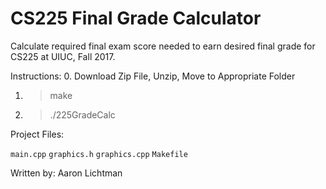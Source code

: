 # CS225 Final Grade Calculator
Calculate required final exam score needed to earn desired final grade for CS225 at UIUC, Fall 2017.

Instructions:
0. Download Zip File, Unzip, Move to Appropriate Folder
1. >make
2. >./225GradeCalc


Project Files:

  `main.cpp`
  `graphics.h`
  `graphics.cpp`
  `Makefile`
  
Written by: Aaron Lichtman
